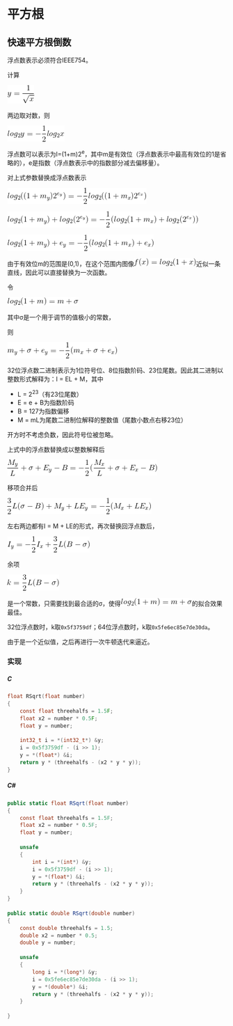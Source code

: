 # 平方根

## 快速平方根倒数

浮点数表示必须符合IEEE754。

计算

![y = \frac{1}{\sqrt{x}}](1.gif)

两边取对数，则

![log_2y = -\frac{1}{2}log_2x](2.gif)

浮点数可以表示为I=(1+m)2<sup>e</sup>，其中m是有效位（浮点数表示中最高有效位的1是省略的），e是指数（浮点数表示中的指数部分减去偏移量）。

对上式参数替换成浮点数表示

![log_2((1+m_y)2^{e_y}) = -\frac{1}{2}log_2((1+m_x)2^{e_x})](3.gif)

![log_2(1+m_y) + log_2(2^{e_y}) = -\frac{1}{2}( log_2(1+m_x) + log_2(2^{e_x}))](4.gif)

![log_2(1+m_y) + e_y = -\frac{1}{2}( log_2(1+m_x) + e_x)](5.gif)

由于有效位m的范围是(0,1)，在这个范围内图像![f(x) = log_2(1+x)](8.gif)近似一条直线，因此可以直接替换为一次函数。

令

![log_2(1+m) = m + \sigma](6.gif)

其中σ是一个用于调节的值极小的常数，

则

![m_y + \sigma + e_y = -\frac{1}{2}(m_x + \sigma + e_x)](7.gif)

32位浮点数二进制表示为1位符号位、8位指数阶码、23位尾数。因此其二进制以整数形式解释为：I = EL + M，其中

- L = 2<sup>23</sup>（有23位尾数）
- E = e + B为指数阶码
- B = 127为指数偏移
- M = mL为尾数二进制位解释的整数值（尾数小数点右移23位）

开方时不考虑负数，因此符号位被忽略。

上式中的浮点数替换成以整数解释后

![\frac{M_y}{L} + \sigma + E_y - B = -\frac{1}{2}(\frac{M_x}{L} + \sigma + E_x - B)](9.gif)

移项合并后

![\frac{3}{2}L(\sigma - B) + M_y + LE_y = -\frac{1}{2}(M_x + LE_x)](10.gif)

左右两边都有I = M + LE的形式，再次替换回浮点数后，

![I_y = -\frac{1}{2}I_x + \frac{3}{2}L(B-\sigma)](11.gif)

余项

![k = \frac{3}{2}L(B-\sigma)](12.gif)

是一个常数，只需要找到最合适的σ，使得![](6.gif)的拟合效果最佳。

32位浮点数时，k取`0x5f3759df`；64位浮点数时，k取`0x5fe6ec85e7de30da`。

由于是一个近似值，之后再进行一次牛顿迭代来逼近。

### 实现

##### C
``` C
float RSqrt(float number)
{
    const float threehalfs = 1.5F;
    float x2 = number * 0.5F;
    float y = number;

    int32_t i = *(int32_t*) &y;
    i = 0x5f3759df - (i >> 1);
    y = *(float*) &i;
    return y * (threehalfs - (x2 * y * y));
}
```

##### C#
``` C#
public static float RSqrt(float number)
{
    const float threehalfs = 1.5F;
    float x2 = number * 0.5F;
    float y = number;

    unsafe
    {
        int i = *(int*) &y;
        i = 0x5f3759df - (i >> 1);
        y = *(float*) &i;
        return y * (threehalfs - (x2 * y * y));
    }
}

public static double RSqrt(double number)
{
    const double threehalfs = 1.5;
    double x2 = number * 0.5;
    double y = number;

    unsafe
    {
        long i = *(long*) &y;
        i = 0x5fe6ec85e7de30da - (i >> 1);
        y = *(double*) &i;
        return y * (threehalfs - (x2 * y * y));
    }

}
```

